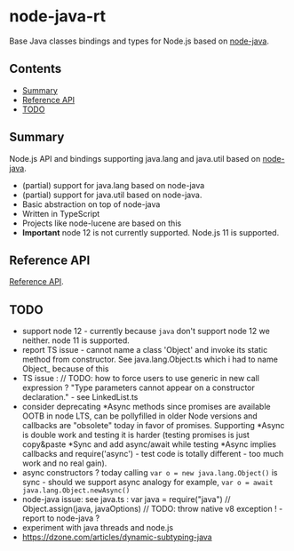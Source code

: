 # node-java-rt

Base Java classes bindings and types for Node.js based on [node-java](https://github.com/joeferner/node-java).

## Contents

<!-- toc -->

- [Summary](#summary)
- [Reference API](#reference-api)
- [TODO](#todo)

<!-- tocstop -->

## Summary 

Node.js API and bindings supporting java.lang and java.util based on [node-java](https://github.com/joeferner/node-java).

 * (partial) support for java.lang based on node-java 
 * (partial) support for java.util based on node-java. 
 * Basic abstraction on top of node-java
 * Written in TypeScript
 * Projects like node-lucene are based on this
 * **Important** node 12 is not currently supported. Node.js 11 is supported. 

## Reference API

[Reference API](docs/README.md).

## TODO

 * support node 12 - currently because `java` don't support node 12 we neither. node 11 is supported. 
 * report TS issue - cannot name a class 'Object' and invoke its static method from constructor. See java.lang.Object.ts which i had to name Object_ because of this
 * TS issue : // TODO: how to force users to use generic in new call expression ? "Type parameters cannot appear on a constructor declaration." - see LinkedList.ts 
 * consider deprecating *Async methods since promises are available OOTB in node LTS, can be pollyfilled in older Node versions and callbacks are "obsolete" today in favor of promises. Supporting *Async is double work and testing it is harder (testing promises is just copy&paste *Sync and add async/await while testing *Async implies callbacks and require('async') - test code is totally different - too much work and no real gain). 
 * async constructors ? today calling `var o = new java.lang.Object()` is sync - should we support async analogy for example, `var o = await java.lang.Object.newAsync()`
 * node-java issue: see java.ts : 
    var java = require("java")
    // Object.assign(java, javaOptions) // TODO: throw native v8 exception ! - report to node-java ? 
 * experiment with java threads and node.js
 * https://dzone.com/articles/dynamic-subtyping-java
